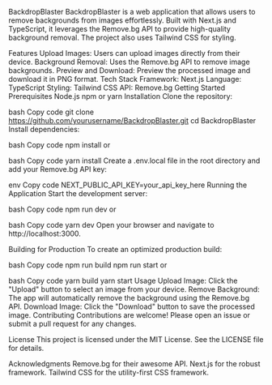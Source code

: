 BackdropBlaster
BackdropBlaster is a web application that allows users to remove backgrounds from images effortlessly. Built with Next.js and TypeScript, it leverages the Remove.bg API to provide high-quality background removal. The project also uses Tailwind CSS for styling.

Features
Upload Images: Users can upload images directly from their device.
Background Removal: Uses the Remove.bg API to remove image backgrounds.
Preview and Download: Preview the processed image and download it in PNG format.
Tech Stack
Framework: Next.js
Language: TypeScript
Styling: Tailwind CSS
API: Remove.bg
Getting Started
Prerequisites
Node.js
npm or yarn
Installation
Clone the repository:

bash
Copy code
git clone https://github.com/yourusername/BackdropBlaster.git
cd BackdropBlaster
Install dependencies:

bash
Copy code
npm install
or

bash
Copy code
yarn install
Create a .env.local file in the root directory and add your Remove.bg API key:

env
Copy code
NEXT_PUBLIC_API_KEY=your_api_key_here
Running the Application
Start the development server:

bash
Copy code
npm run dev
or

bash
Copy code
yarn dev
Open your browser and navigate to http://localhost:3000.

Building for Production
To create an optimized production build:

bash
Copy code
npm run build
npm run start
or

bash
Copy code
yarn build
yarn start
Usage
Upload Image: Click the "Upload" button to select an image from your device.
Remove Background: The app will automatically remove the background using the Remove.bg API.
Download Image: Click the "Download" button to save the processed image.
Contributing
Contributions are welcome! Please open an issue or submit a pull request for any changes.

License
This project is licensed under the MIT License. See the LICENSE file for details.

Acknowledgments
Remove.bg for their awesome API.
Next.js for the robust framework.
Tailwind CSS for the utility-first CSS framework.
